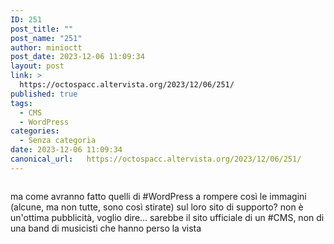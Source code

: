 ```yaml
---
ID: 251
post_title: ""
post_name: "251"
author: minioctt
post_date: 2023-12-06 11:09:34
layout: post
link: >
  https://octospacc.altervista.org/2023/12/06/251/
published: true
tags:
  - CMS
  - WordPress
categories:
  - Senza categoria
date: 2023-12-06 11:09:34
canonical_url:   https://octospacc.altervista.org/2023/12/06/251/
---
```

<!-- wp:image {"id":250,"sizeSlug":"large","linkDestination":"none"} -->
<figure class="wp-block-image size-large"><img src="{{site.cdnurl}}/assets/uploads/2023/12/screenshot_20231206-110849823005295064833696-665x1440.png" alt="" class="wp-image-250"/></figure>
<!-- /wp:image -->

<!-- wp:paragraph -->
<p></p>
<!-- /wp:paragraph -->

<!-- wp:paragraph -->
<p>ma come avranno fatto quelli di #WordPress a rompere così le immagini (alcune, ma non tutte, sono così stirate) sul loro sito di supporto? non è un'ottima pubblicità, voglio dire... sarebbe il sito ufficiale di un #CMS, non di una band di musicisti che hanno perso la vista</p>
<!-- /wp:paragraph -->